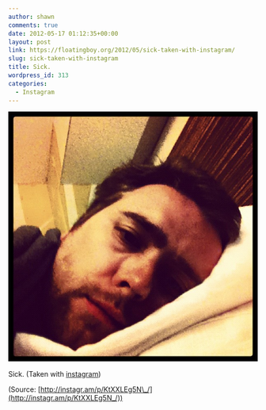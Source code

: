 ```yaml
---
author: shawn
comments: true
date: 2012-05-17 01:12:35+00:00
layout: post
link: https://floatingboy.org/2012/05/sick-taken-with-instagram/
slug: sick-taken-with-instagram
title: Sick.
wordpress_id: 313
categories:
  - Instagram
---
```


[![](/assets/media/2012/06/tumblr_m457czfnDr1qzw17so1_1280.jpg)](http://instagr.am/p/KtXXLEg5N_/)

Sick. (Taken with [instagram](http://instagr.am))

(Source: [http://instagr.am/p/KtXXLEg5N\_/](http://instagr.am/p/KtXXLEg5N_/))
